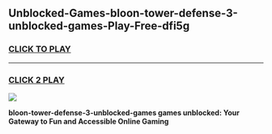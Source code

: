 
## Unblocked-Games-bloon-tower-defense-3-unblocked-games-Play-Free-dfi5g
<h3>
<a href="https://premium76.site?title=bloon-tower-defense-3-unblocked-games&ref=18A1">CLICK TO PLAY</a></h3>
<hr>

<h3>
<a href="https://premium76.site?title=bloon-tower-defense-3-unblocked-games&ref=18A1">CLICK 2 PLAY</a>
  
</h3>

<a href="https://premium76.site?title=bloon-tower-defense-3-unblocked-games&ref=18A1"><img src="https://clearcache.store/games.png"></a>


**bloon-tower-defense-3-unblocked-games games unblocked: Your Gateway to Fun and Accessible Online Gaming**
